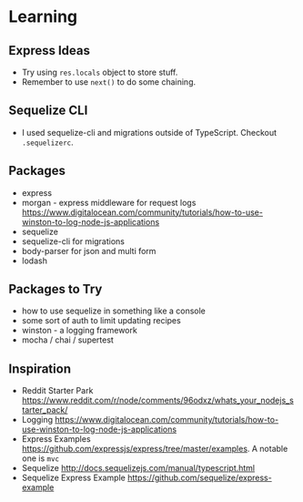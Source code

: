 # Learning

## Express Ideas

* Try using `res.locals` object to store stuff.
* Remember to use `next()` to do some chaining.

## Sequelize CLI

* I used sequelize-cli and migrations outside of TypeScript.  Checkout `.sequelizerc`.

## Packages

* express
* morgan - express middleware for request logs <https://www.digitalocean.com/community/tutorials/how-to-use-winston-to-log-node-js-applications>
* sequelize
* sequelize-cli for migrations
* body-parser for json and multi form
* lodash

## Packages to Try

* how to use sequelize in something like a console
* some sort of auth to limit updating recipes
* winston - a logging framework
* mocha / chai / supertest

## Inspiration

* Reddit Starter Park <https://www.reddit.com/r/node/comments/96odxz/whats_your_nodejs_starter_pack/>
* Logging <https://www.digitalocean.com/community/tutorials/how-to-use-winston-to-log-node-js-applications>
* Express Examples <https://github.com/expressjs/express/tree/master/examples>. A notable one is `mvc`
* Sequelize <http://docs.sequelizejs.com/manual/typescript.html>
* Sequelize Express Example <https://github.com/sequelize/express-example>
